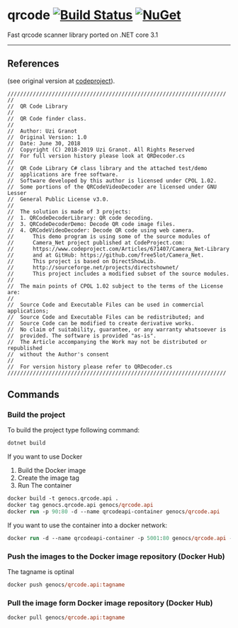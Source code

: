 # qrcode [![Build Status](https://travis-ci.org/Genocs/genocs-library.svg?branch=master)](https://travis-ci.org/Genocs/genocs-library) [![NuGet](https://img.shields.io/badge/nuget-v1.0.1-blue)](https://www.nuget.org/packages/Genocs.Core) 

Fast qrcode scanner library ported on .NET core 3.1

---

## References 
(see original version at [codeproject](https://www.codeproject.com/Articles/1250071/QR-Code-Encoder-and-Decoder-NET-Framework-Standard/)).
```
/////////////////////////////////////////////////////////////////////
//
//	QR Code Library
//
//	QR Code finder class.
//
//	Author: Uzi Granot
//	Original Version: 1.0
//	Date: June 30, 2018
//	Copyright (C) 2018-2019 Uzi Granot. All Rights Reserved
//	For full version history please look at QRDecoder.cs
//
//	QR Code Library C# class library and the attached test/demo
//  applications are free software.
//	Software developed by this author is licensed under CPOL 1.02.
//	Some portions of the QRCodeVideoDecoder are licensed under GNU Lesser
//	General Public License v3.0.
//
//	The solution is made of 3 projects:
//	1. QRCodeDecoderLibrary: QR code decoding.
//	3. QRCodeDecoderDemo: Decode QR code image files.
//	4. QRCodeVideoDecoder: Decode QR code using web camera.
//		This demo program is using some of the source modules of
//		Camera_Net project published at CodeProject.com:
//		https://www.codeproject.com/Articles/671407/Camera_Net-Library
//		and at GitHub: https://github.com/free5lot/Camera_Net.
//		This project is based on DirectShowLib.
//		http://sourceforge.net/projects/directshownet/
//		This project includes a modified subset of the source modules.
//
//	The main points of CPOL 1.02 subject to the terms of the License are:
//
//	Source Code and Executable Files can be used in commercial applications;
//	Source Code and Executable Files can be redistributed; and
//	Source Code can be modified to create derivative works.
//	No claim of suitability, guarantee, or any warranty whatsoever is
//	provided. The software is provided "as-is".
//	The Article accompanying the Work may not be distributed or republished
//	without the Author's consent
//
//	For version history please refer to QRDecoder.cs
/////////////////////////////////////////////////////////////////////
```

## Commands

### Build the project
To build the project type following command:

```ps
dotnet build
```


If you want to use Docker

1. Build the Docker image
2. Create the image tag
3. Run The container


```ps
docker build -t genocs.qrcode.api .
docker tag genocs.qrcode.api genocs/qrcode.api
docker run -p 90:80 -d --name qrcodeapi-container genocs/qrcode.api
```

If you want to use the container into a docker network:
``` ps
docker run -d --name qrcodeapi-container -p 5001:80 genocs/qrcode.api --network genocs-network

```


### Push the images to the Docker image repository (Docker Hub)

The tagname is optinal 

``` ps
docker push genocs/qrcode.api:tagname
```

### Pull the image form Docker image repository (Docker Hub)

``` ps
docker pull genocs/qrcode.api:tagname
```
